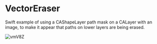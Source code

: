 # VectorEraser

Swift example of using a CAShapeLayer path mask on a CALayer with an image, to make it appear that paths on lower layers are being erased.

![vmV8Z](https://user-images.githubusercontent.com/9865951/63263775-7efd8d00-c257-11e9-86cb-d967506459aa.png)
